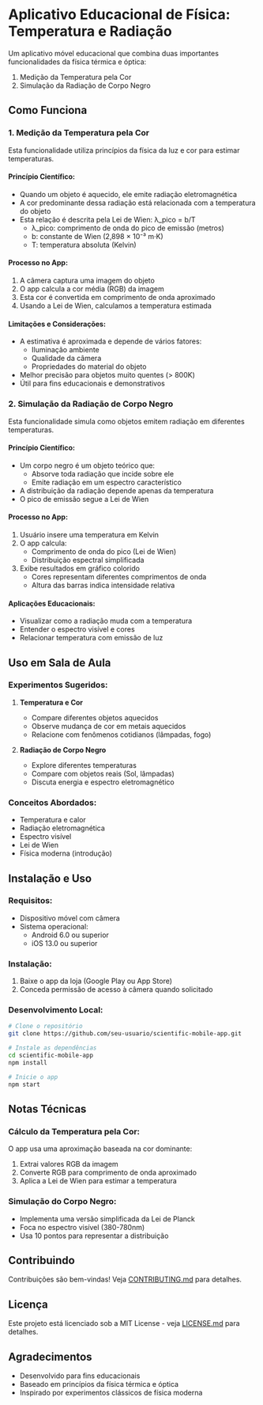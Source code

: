 # Aplicativo Educacional de Física: Temperatura e Radiação

Um aplicativo móvel educacional que combina duas importantes funcionalidades da física térmica e óptica:
1. Medição da Temperatura pela Cor
2. Simulação da Radiação de Corpo Negro

## Como Funciona

### 1. Medição da Temperatura pela Cor

Esta funcionalidade utiliza princípios da física da luz e cor para estimar temperaturas.

#### Princípio Científico:
- Quando um objeto é aquecido, ele emite radiação eletromagnética
- A cor predominante dessa radiação está relacionada com a temperatura do objeto
- Esta relação é descrita pela Lei de Wien: λ_pico = b/T
  - λ_pico: comprimento de onda do pico de emissão (metros)
  - b: constante de Wien (2,898 × 10⁻³ m·K)
  - T: temperatura absoluta (Kelvin)

#### Processo no App:
1. A câmera captura uma imagem do objeto
2. O app calcula a cor média (RGB) da imagem
3. Esta cor é convertida em comprimento de onda aproximado
4. Usando a Lei de Wien, calculamos a temperatura estimada

#### Limitações e Considerações:
- A estimativa é aproximada e depende de vários fatores:
  - Iluminação ambiente
  - Qualidade da câmera
  - Propriedades do material do objeto
- Melhor precisão para objetos muito quentes (> 800K)
- Útil para fins educacionais e demonstrativos

### 2. Simulação da Radiação de Corpo Negro

Esta funcionalidade simula como objetos emitem radiação em diferentes temperaturas.

#### Princípio Científico:
- Um corpo negro é um objeto teórico que:
  - Absorve toda radiação que incide sobre ele
  - Emite radiação em um espectro característico
- A distribuição da radiação depende apenas da temperatura
- O pico de emissão segue a Lei de Wien

#### Processo no App:
1. Usuário insere uma temperatura em Kelvin
2. O app calcula:
   - Comprimento de onda do pico (Lei de Wien)
   - Distribuição espectral simplificada
3. Exibe resultados em gráfico colorido
   - Cores representam diferentes comprimentos de onda
   - Altura das barras indica intensidade relativa

#### Aplicações Educacionais:
- Visualizar como a radiação muda com a temperatura
- Entender o espectro visível e cores
- Relacionar temperatura com emissão de luz

## Uso em Sala de Aula

### Experimentos Sugeridos:

1. **Temperatura e Cor**
   - Compare diferentes objetos aquecidos
   - Observe mudança de cor em metais aquecidos
   - Relacione com fenômenos cotidianos (lâmpadas, fogo)

2. **Radiação de Corpo Negro**
   - Explore diferentes temperaturas
   - Compare com objetos reais (Sol, lâmpadas)
   - Discuta energia e espectro eletromagnético

### Conceitos Abordados:
- Temperatura e calor
- Radiação eletromagnética
- Espectro visível
- Lei de Wien
- Física moderna (introdução)

## Instalação e Uso

### Requisitos:
- Dispositivo móvel com câmera
- Sistema operacional:
  - Android 6.0 ou superior
  - iOS 13.0 ou superior

### Instalação:
1. Baixe o app da loja (Google Play ou App Store)
2. Conceda permissão de acesso à câmera quando solicitado

### Desenvolvimento Local:
```bash
# Clone o repositório
git clone https://github.com/seu-usuario/scientific-mobile-app.git

# Instale as dependências
cd scientific-mobile-app
npm install

# Inicie o app
npm start
```

## Notas Técnicas

### Cálculo da Temperatura pela Cor:
O app usa uma aproximação baseada na cor dominante:
1. Extrai valores RGB da imagem
2. Converte RGB para comprimento de onda aproximado
3. Aplica a Lei de Wien para estimar a temperatura

### Simulação do Corpo Negro:
- Implementa uma versão simplificada da Lei de Planck
- Foca no espectro visível (380-780nm)
- Usa 10 pontos para representar a distribuição

## Contribuindo

Contribuições são bem-vindas! Veja [CONTRIBUTING.md](CONTRIBUTING.md) para detalhes.

## Licença

Este projeto está licenciado sob a MIT License - veja [LICENSE.md](LICENSE.md) para detalhes.

## Agradecimentos

- Desenvolvido para fins educacionais
- Baseado em princípios da física térmica e óptica
- Inspirado por experimentos clássicos de física moderna
